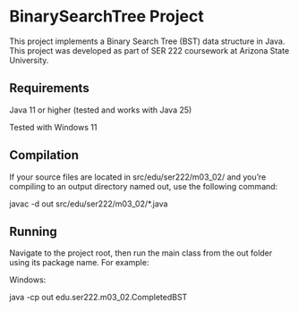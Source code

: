 # BinarySearchTree Project

This project implements a Binary Search Tree (BST) data structure in Java. This project was developed as part of SER 222 coursework at Arizona State University.

## Requirements

Java 11 or higher (tested and works with Java 25)

Tested with Windows 11

## Compilation

If your source files are located in src/edu/ser222/m03_02/ and you’re compiling to an output directory named out, use the following command:

javac -d out src/edu/ser222/m03_02/*.java

## Running

Navigate to the project root, then run the main class from the out folder using its package name.
For example:

Windows:

java -cp out edu.ser222.m03_02.CompletedBST
